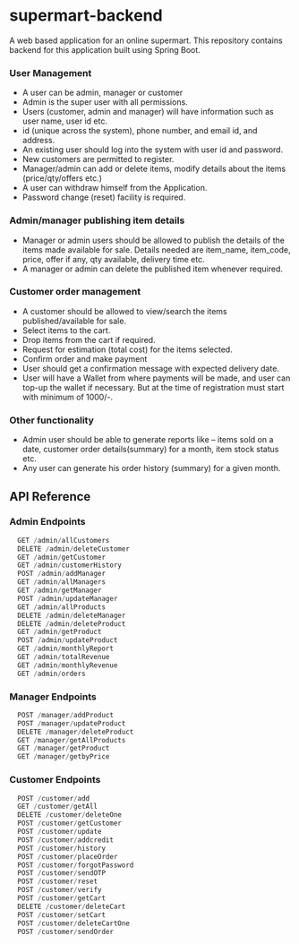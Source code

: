 
# supermart-backend

A web based application for an online supermart. This repository contains backend for this application built using Spring Boot.

### User Management
  - A user can be admin, manager or customer
  - Admin is the super user with all permissions.
  - Users (customer, admin and manager) will have information such as user name, user id etc.
  - id (unique across the system), phone number, and email id, and address.
  - An existing user should log into the system with user id and password.
  - New customers are permitted to register.
  - Manager/admin can add or delete items, modify details about the items (price/qty/offers etc.)
  - A user can withdraw himself from the Application.
  - Password change (reset) facility is required.
### Admin/manager publishing item details
  - Manager or admin users should be allowed to publish the details of the items made available for sale. Details needed are item_name, item_code, price, offer if any, qty available, delivery time etc.
  - A manager or admin can delete the published item whenever required.
### Customer order management
  - A customer should be allowed to view/search the items published/available for sale.
  - Select items to the cart.
  - Drop items from the cart if required.
  - Request for estimation (total cost) for the items selected.
  - Confirm order and make payment
  - User should get a confirmation message with expected delivery date.
  - User will have a Wallet from where payments will be made, and user can top-up the wallet if necessary. But at the time of registration must start with minimum of 1000/-.
### Other functionality
  - Admin user should be able to generate reports like – items sold on a date, customer order details(summary) for a month, item stock status etc.
  - Any user can generate his order history (summary) for a given month.
  

## API Reference

### Admin Endpoints

```java
  GET /admin/allCustomers
  DELETE /admin/deleteCustomer
  GET /admin/getCustomer
  GET /admin/customerHistory
  POST /admin/addManager
  GET /admin/allManagers
  GET /admin/getManager
  POST /admin/updateManager
  GET /admin/allProducts
  DELETE /admin/deleteManager
  DELETE /admin/deleteProduct
  GET /admin/getProduct
  POST /admin/updateProduct
  GET /admin/monthlyReport
  GET /admin/totalRevenue
  GET /admin/monthlyRevenue
  GET /admin/orders
```

### Manager Endpoints

```java
  POST /manager/addProduct
  POST /manager/updateProduct
  DELETE /manager/deleteProduct
  GET /manager/getAllProducts
  GET /manager/getProduct
  GET /manager/getbyPrice
```

### Customer Endpoints

```java
  POST /customer/add
  GET /customer/getAll
  DELETE /customer/deleteOne
  POST /customer/getCustomer
  POST /customer/update
  POST /customer/addcredit
  POST /customer/history
  POST /customer/placeOrder
  POST /customer/forgotPassword
  POST /customer/sendOTP
  POST /customer/reset
  POST /customer/verify
  POST /customer/getCart
  DELETE /customer/deleteCart
  POST /customer/setCart
  POST /customer/deleteCartOne
  POST /customer/sendOrder
```
